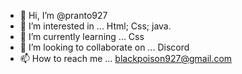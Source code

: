 - 👋 Hi, I’m @pranto927
- 👀 I’m interested in ... Html; Css; java.
- 🌱 I’m currently learning ... Css
- 💞️ I’m looking to collaborate on ... Discord
- 📫 How to reach me ... blackpoison927@gmail.com

<!---
pranto927/pranto927 is a ✨ special ✨ repository because its `README.md` (this file) appears on your GitHub profile.
You can click the Preview link to take a look at your changes.
---
